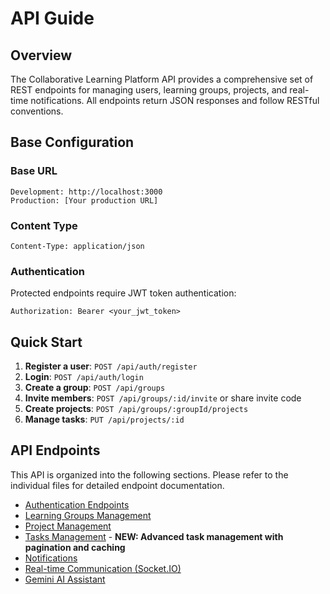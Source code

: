 # API Guide

## Overview

The Collaborative Learning Platform API provides a comprehensive set of REST endpoints for managing users, learning groups, projects, and real-time notifications. All endpoints return JSON responses and follow RESTful conventions.

## Base Configuration

### Base URL
```
Development: http://localhost:3000
Production: [Your production URL]
```

### Content Type
```
Content-Type: application/json
```

### Authentication
Protected endpoints require JWT token authentication:
```
Authorization: Bearer <your_jwt_token>
```

## Quick Start

1. **Register a user**: `POST /api/auth/register`
2. **Login**: `POST /api/auth/login`
3. **Create a group**: `POST /api/groups`
4. **Invite members**: `POST /api/groups/:id/invite` or share invite code
5. **Create projects**: `POST /api/groups/:groupId/projects`
6. **Manage tasks**: `PUT /api/projects/:id`

## API Endpoints

This API is organized into the following sections. Please refer to the individual files for detailed endpoint documentation.

- [Authentication Endpoints](./API_GUIDE_AUTH.md)
- [Learning Groups Management](./API_GUIDE_GROUPS.md)
- [Project Management](./API_GUIDE_PROJECTS.md)
- [Tasks Management](./API_GUIDE_TASKS.md) - **NEW: Advanced task management with pagination and caching**
- [Notifications](./API_GUIDE_NOTIFICATIONS.md)
- [Real-time Communication (Socket.IO)](./API_GUIDE_SOCKETS.md)
- [Gemini AI Assistant](./API_GUIDE_AI.md)
